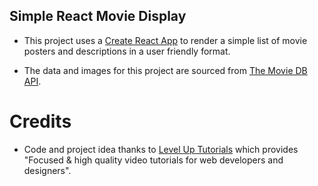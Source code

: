 ## Simple React Movie Display

- This project uses a [Create React App](https://reactjs.org/docs/create-a-new-react-app.html) to render a simple list of movie posters and descriptions in a user friendly format.

- The data and images for this project are sourced from [The Movie DB API](https://www.themoviedb.org/documentation/api). 

 # Credits
 - Code and project idea thanks to [Level Up Tutorials](https://www.leveluptutorials.com/) which provides "Focused & high quality video tutorials for web developers and designers".    